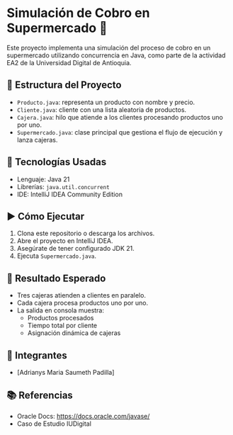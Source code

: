 # Simulación de Cobro en Supermercado 🛒

Este proyecto implementa una simulación del proceso de cobro en un supermercado utilizando concurrencia en Java, como parte de la actividad EA2 de la Universidad Digital de Antioquia.

## 🧩 Estructura del Proyecto

- `Producto.java`: representa un producto con nombre y precio.
- `Cliente.java`: cliente con una lista aleatoria de productos.
- `Cajera.java`: hilo que atiende a los clientes procesando productos uno por uno.
- `Supermercado.java`: clase principal que gestiona el flujo de ejecución y lanza cajeras.

## 🚀 Tecnologías Usadas

- Lenguaje: Java 21
- Librerías: `java.util.concurrent`
- IDE: IntelliJ IDEA Community Edition

## ▶️ Cómo Ejecutar

1. Clona este repositorio o descarga los archivos.
2. Abre el proyecto en IntelliJ IDEA.
3. Asegúrate de tener configurado JDK 21.
4. Ejecuta `Supermercado.java`.

## 🧪 Resultado Esperado

- Tres cajeras atienden a clientes en paralelo.
- Cada cajera procesa productos uno por uno.
- La salida en consola muestra:
  - Productos procesados
  - Tiempo total por cliente
  - Asignación dinámica de cajeras

## 👥 Integrantes

- [Adrianys Maria Saumeth Padilla]


## 📚 Referencias

- Oracle Docs: https://docs.oracle.com/javase/
- Caso de Estudio IUDigital
